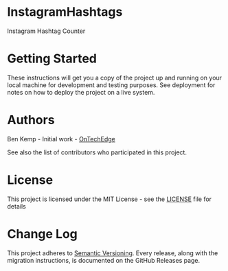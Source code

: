 # InstagramHashtags
Instagram Hashtag Counter

# Getting Started
These instructions will get you a copy of the project up and running on your local machine for development and testing purposes. See deployment for notes on how to deploy the project on a live system.

# Authors
Ben Kemp - Initial work - <a href="https://OnTechEdge.com">OnTechEdge</a>

See also the list of contributors who participated in this project.

# License
This project is licensed under the MIT License - see the <a href="https://github.com/OnTechEdgeCode/InstagramHashtags/blob/master/LICENSE">LICENSE</a> file for details

# Change Log
This project adheres to <a href="https://semver.org">Semantic Versioning</a>. Every release, along with the migration instructions, is documented on the GitHub Releases page.
